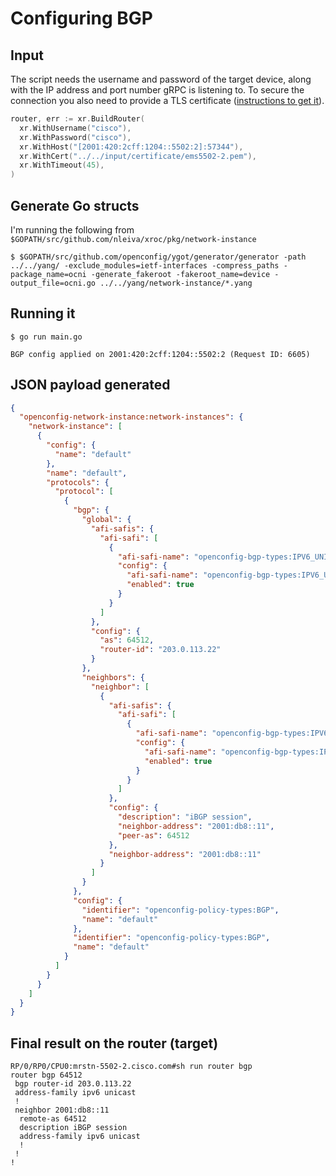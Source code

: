 # Configuring BGP

## Input

The script needs the username and password of the target device, along with the IP address and port number gRPC is listening to. To secure the connection you also need to provide a TLS certificate ([instructions to get it](https://github.com/nleiva/xrgrpc/blob/master/README.md#certificate-file)).

```go
router, err := xr.BuildRouter(
  xr.WithUsername("cisco"),
  xr.WithPassword("cisco"),
  xr.WithHost("[2001:420:2cff:1204::5502:2]:57344"),
  xr.WithCert("../../input/certificate/ems5502-2.pem"),
  xr.WithTimeout(45),
)
```

## Generate Go structs

I'm running the following from `$GOPATH/src/github.com/nleiva/xroc/pkg/network-instance`

```console
$ $GOPATH/src/github.com/openconfig/ygot/generator/generator -path ../../yang/ -exclude_modules=ietf-interfaces -compress_paths -package_name=ocni -generate_fakeroot -fakeroot_name=device -output_file=ocni.go ../../yang/network-instance/*.yang
```

## Running it

```console
$ go run main.go

BGP config applied on 2001:420:2cff:1204::5502:2 (Request ID: 6605)
```

## JSON payload generated

```json
{
  "openconfig-network-instance:network-instances": {
    "network-instance": [
      {
        "config": {
          "name": "default"
        },
        "name": "default",
        "protocols": {
          "protocol": [
            {
              "bgp": {
                "global": {
                  "afi-safis": {
                    "afi-safi": [
                      {
                        "afi-safi-name": "openconfig-bgp-types:IPV6_UNICAST",
                        "config": {
                          "afi-safi-name": "openconfig-bgp-types:IPV6_UNICAST",
                          "enabled": true
                        }
                      }
                    ]
                  },
                  "config": {
                    "as": 64512,
                    "router-id": "203.0.113.22"
                  }
                },
                "neighbors": {
                  "neighbor": [
                    {
                      "afi-safis": {
                        "afi-safi": [
                          {
                            "afi-safi-name": "openconfig-bgp-types:IPV6_UNICAST",
                            "config": {
                              "afi-safi-name": "openconfig-bgp-types:IPV6_UNICAST",
                              "enabled": true
                            }
                          }
                        ]
                      },
                      "config": {
                        "description": "iBGP session",
                        "neighbor-address": "2001:db8::11",
                        "peer-as": 64512
                      },
                      "neighbor-address": "2001:db8::11"
                    }
                  ]
                }
              },
              "config": {
                "identifier": "openconfig-policy-types:BGP",
                "name": "default"
              },
              "identifier": "openconfig-policy-types:BGP",
              "name": "default"
            }
          ]
        }
      }
    ]
  }
}
```

## Final result on the router (target)

```console
RP/0/RP0/CPU0:mrstn-5502-2.cisco.com#sh run router bgp
router bgp 64512
 bgp router-id 203.0.113.22
 address-family ipv6 unicast
 !
 neighbor 2001:db8::11
  remote-as 64512
  description iBGP session
  address-family ipv6 unicast
  !
 !
!
```